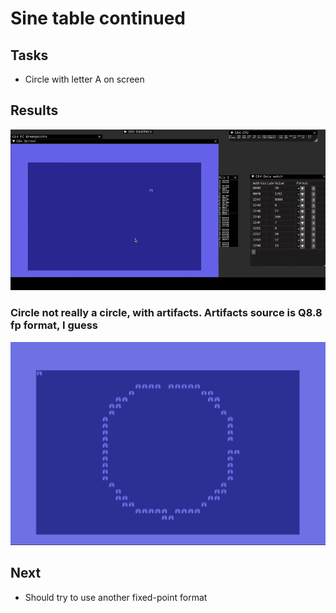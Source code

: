 # Sine table continued

## Tasks
* Circle with letter A on screen

## Results

![Image from the debugger](images/debugger.gif)

### Circle not really a circle, with artifacts. Artifacts source is Q8.8 fp format, I guess
![debugger1.png](images/debugger1.png)

## Next 
* Should try to use another fixed-point format